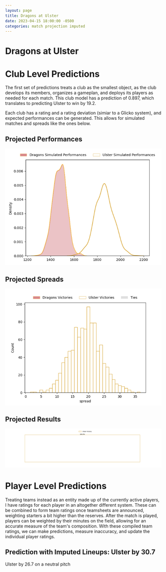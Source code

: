 ```yaml
---  
layout: page  
title: Dragons at Ulster  
date: 2023-04-15 18:00:00 -0500  
categories: match projection imputed  
---
```

# Dragons at Ulster

# Club Level Predictions


The first set of predictions treats a club as the smallest object, as the club develops its members, organizes a gameplan, and deploys its players as needed for each match. This club model has a prediction of 0.897, which translates to predicting Ulster to win by 19.2.

Each club has a rating and a rating deviation (simiar to a Glicko system), and expected performances can be generated. This allows for simulated matches and spreads like the ones below.
## Projected Performances


![Projected Performances](plots/performances_2023-04-15-Ulster-Dragons.png)
## Projected Spreads


![Projected Spreads](plots/spreads_2023-04-15-Ulster-Dragons.png)
## Projected Results


![Projected Results](plots/resultbar_2023-04-15-Ulster-Dragons.png)
# Player Level Predictions


Treating teams instead as an entity made up of the currently active players, I have ratings for each player in an altogether different system. These can be combined to form team ratings once teamsheets are announced, weighting starters a bit higher than the reserves. After the match is played, players can be weighted by their minutes on the field, allowing for an accurate measure of the team's composition. With these compiled team ratings, we can make predictions, measure inaccuracy, and update the individual player ratings.
## Prediction with Imputed Lineups: Ulster by 30.7


Ulster by 26.7 on a neutral pitch

